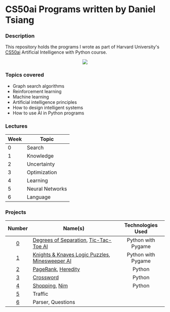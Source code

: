 # CS50ai Programs written by Daniel Tsiang

### Description
This repository holds the programs I wrote as part of Harvard University's [CS50ai](https://cs50.harvard.edu/ai/2020/ "CS50ai 2021") Artificial Intelligence with Python course.

<p align="center">
  <img src="https://user-images.githubusercontent.com/74436899/141787047-c97959fa-b2f9-4f93-b0c0-2a300d155262.png">
</p>

### Topics covered
* Graph search algorithms
* Reinforcement learning
* Machine learning
* Artificial intelligence principles
* How to design intelligent systems
* How to use AI in Python programs

### Lectures

| Week | Topic           |
| ---- | ----------------|
| 0    | Search          |
| 1    | Knowledge       |
| 2    | Uncertainty     |
| 3    | Optimization    |
| 4    | Learning        |
| 5    | Neural Networks |
| 6    | Language        |

### Projects

| Number                                            | Name(s)              | Technologies Used |
| :-----------------------------------------------: | ---------------------| :---------------: |
| [0](https://cs50.harvard.edu/ai/2020/projects/0/) | [Degrees of Separation](https://replit.com/@DanielTsiang/degrees), [Tic-Tac-Toe AI](https://replit.com/@DanielTsiang/tic-tac-toe) | Python with Pygame |
| [1](https://cs50.harvard.edu/ai/2020/projects/1/) | [Knights & Knaves Logic Puzzles](https://replit.com/@DanielTsiang/logic-puzzles), [Minesweeper AI](https://replit.com/@DanielTsiang/minesweeper) | Python with Pygame |
| [2](https://cs50.harvard.edu/ai/2020/projects/2/) | [PageRank](https://replit.com/@DanielTsiang/pagerank), [Heredity](https://replit.com/@DanielTsiang/heredity) | Python |
| [3](https://cs50.harvard.edu/ai/2020/projects/3/) | [Crossword](https://replit.com/@DanielTsiang/crossword) | Python |
| [4](https://cs50.harvard.edu/ai/2020/projects/4/) | [Shopping](https://replit.com/@DanielTsiang/shopping), [Nim](https://replit.com/@DanielTsiang/Nim) | Python |
| [5](https://cs50.harvard.edu/ai/2020/projects/5/) | Traffic              |                   |
| [6](https://cs50.harvard.edu/ai/2020/projects/6/) | Parser, Questions    |                   |
